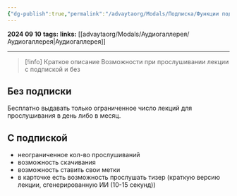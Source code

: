```yaml
---
{"dg-publish":true,"permalink":"/advaytaorg/Modals/Подписка/Функции подписки в аудиомодуле/"}
---
```


**2024 09 10**
**tags:**
**links:** [[advaytaorg/Modals/Аудиогаллерея/Аудиогаллерея\|Аудиогаллерея]]

---

> [!info] Краткое описание
> Возможности при прослушивании лекции с подпиской и без

## Без подписки
Бесплатно выдавать только ограниченное число лекций для прослушивания в день либо в месяц.
## С подпиской
- неограниченное кол-во прослушиваний
- возможность скачивания
- возможность ставить свои метки
- в карточке есть возможность прослушать тизер (краткую версию лекции, сгенерированную ИИ (10-15 секунд)) 
